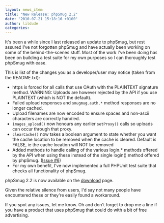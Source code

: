 ```yaml
---
layout: news_item
title: "New Release: phpSmug 2.2"
date: "2010-07-21 15:18:16 +0100"
author: lildude
categories:
---
```


It's been a while since I last released an update to phpSmug, but rest assured I've not forgotten phpSmug and have actually been working on some of the behind-the-scenes stuff.  Most of the work I've been doing has been on building a test suite for my own purposes so I can thoroughly test phpSmug with ease.

This is list of the changes you as a developer/user may notice (taken from the README.txt):

* https is forced for all calls that use OAuth with the PLAINTEXT signature method. WARNING: Uploads are however rejected by the API if you use PLAINTEXT (which is NOT the default).
* Failed upload responses and `smugmug.auth.*` method responses are no longer cached.
* Upload filenames are now encoded to ensure spaces and non-ascii characters are correctly handled.
* `images_upload()` now honours any earlier `setProxy()` calls so uploads can occur through that proxy.
* `clearCache()` now takes a boolean argument to state whether you want the cache location to be removed when the cache is cleared. Default is FALSE, ie the cache location will NOT be removed
* Added methods to handle calling of the various login.* methods offered by the API when using these instead of the single login() method offered by phpSmug. ([Issue #6](https://github.com/lildude/phpSmug/issues/6))
* For my own benefit, I've now implemented a full PHPUnit test suite that checks all functionality of phpSmug.

phpSmug 2.2 is now available on the [download](http://phpsmug.com/download) page.

Given the relative silence from users, I'd say not many people have encountered these or they're easily found a workaround.

If you spot any issues, let me know.  Oh and don't forget to drop me a line if you have a product that uses phpSmug that could do with a bit of free advertising.
